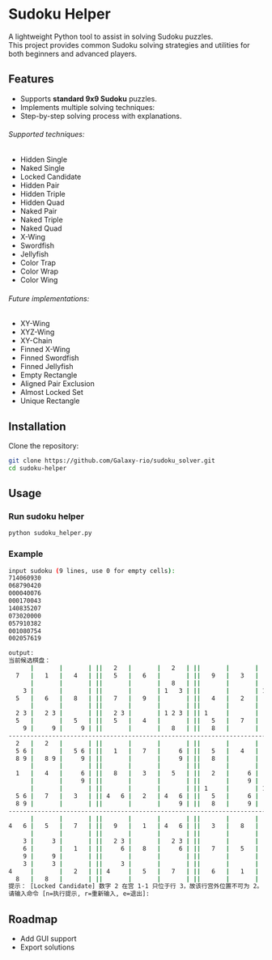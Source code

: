 # Sudoku Helper

A lightweight Python tool to assist in solving Sudoku puzzles.  
This project provides common Sudoku solving strategies and utilities for both beginners and advanced players.

## Features
- Supports **standard 9x9 Sudoku** puzzles.
- Implements multiple solving techniques:
- Step-by-step solving process with explanations.

###### Supported techniques:
- Hidden Single
- Naked Single
- Locked Candidate
- Hidden Pair
- Hidden Triple
- Hidden Quad
- Naked Pair
- Naked Triple
- Naked Quad
- X-Wing
- Swordfish
- Jellyfish
- Color Trap
- Color Wrap
- Color Wing
###### Future implementations:
- XY-Wing
- XYZ-Wing
- XY-Chain
- Finned X-Wing
- Finned Swordfish
- Finned Jellyfish
- Empty Rectangle
- Aligned Pair Exclusion
- Almost Locked Set
- Unique Rectangle


## Installation

Clone the repository:
```bash
git clone https://github.com/Galaxy-rio/sudoku_solver.git
cd sudoku-helper
```


## Usage

### Run sudoku helper
```bash
python sudoku_helper.py
```

### Example

```bash
input sudoku (9 lines, use 0 for empty cells):
714060930
068790420
000040076
000170043
140835207
073020000
057910382
001080754
002057619

output:
当前候选棋盘：
      |       |       | ||   2   |       |   2   | ||       |       |       |
  7   |   1   |   4   | ||   5   |   6   |       | ||   9   |   3   |   5   |
      |       |       | ||       |       |   8   | ||       |       |   8   |
    3 |       |       | ||       |       | 1   3 | ||       |       | 1     |
  5   |   6   |   8   | ||   7   |   9   |       | ||   4   |   2   |   5   |
      |       |       | ||       |       |       | ||       |       |       |
  2 3 |   2 3 |       | ||   2 3 |       | 1 2 3 | || 1     |       |       |
  5   |       |   5   | ||   5   |   4   |       | ||   5   |   7   |   6   |
    9 |     9 |     9 | ||       |       |   8   | ||   8   |       |       |
------------------------------------------------------------------------------
  2   |   2   |       | ||       |       |       | ||       |       |       |
  5 6 |       |   5 6 | ||   1   |   7   |     6 | ||   5   |   4   |   3   |
  8 9 |   8 9 |     9 | ||       |       |     9 | ||   8   |       |       |
      |       |       | ||       |       |       | ||       |       |       |
  1   |   4   |     6 | ||   8   |   3   |   5   | ||   2   |     6 |   7   |
      |       |     9 | ||       |       |       | ||       |     9 |       |
      |       |       | ||       |       |       | || 1     |       | 1     |
  5 6 |   7   |   3   | || 4   6 |   2   | 4   6 | ||   5   |     6 |   5   |
  8 9 |       |       | ||       |       |     9 | ||   8   |     9 |   8   |
------------------------------------------------------------------------------
      |       |       | ||       |       |       | ||       |       |       |
4   6 |   5   |   7   | ||   9   |   1   | 4   6 | ||   3   |   8   |   2   |
      |       |       | ||       |       |       | ||       |       |       |
    3 |     3 |       | ||   2 3 |       |   2 3 | ||       |       |       |
    6 |       |   1   | ||     6 |   8   |     6 | ||   7   |   5   |   4   |
    9 |     9 |       | ||       |       |       | ||       |       |       |
    3 |     3 |       | ||     3 |       |       | ||       |       |       |
4     |       |   2   | || 4     |   5   |   7   | ||   6   |   1   |   9   |
  8   |   8   |       | ||       |       |       | ||       |       |       |
提示： [Locked Candidate] 数字 2 在宫 1-1 只位于行 3，故该行宫外位置不可为 2。
请输入命令 [n=执行提示, r=重新输入, e=退出]:
```

## Roadmap

- Add GUI support
- Export solutions


